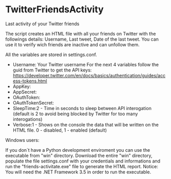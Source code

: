 # TwitterFriendsActivity
Last activity of your Twitter friends

The script creates an HTML file with all your friends on Twitter with the followings details: Username, Last tweet, Date of the last tweet.
You can use it to verify wich friends are inactive and can unfollow them.

All the variables are stored in settings.conf.
- Username: Your Twitter username
For the next 4 variables follow the guid from Twitter to get the API keys: https://developer.twitter.com/en/docs/basics/authentication/guides/access-tokens.html
- AppKey:
- AppSecret:
- OAuthToken:
- OAuthTokenSecret:
- SleepTime:2 - Time in seconds to sleep between API interogation (default is 2 to avoid being blocked by Twitter for too many interogations)
- Verbose:1 - Shows on the console the data that will be written on the HTML file. 0 - disabled, 1 - enabled (default)

Windows users:

If you don`t have a Python development enviroment you can use the executable from "win" directory.
Download the entire "win" directory, populate the file settings.conf with your credentials and informations and run the "friends-activitate.exe" file to generate the HTML report.
Notice: You will need the .NET Framework 3.5 in order to run the executable.
